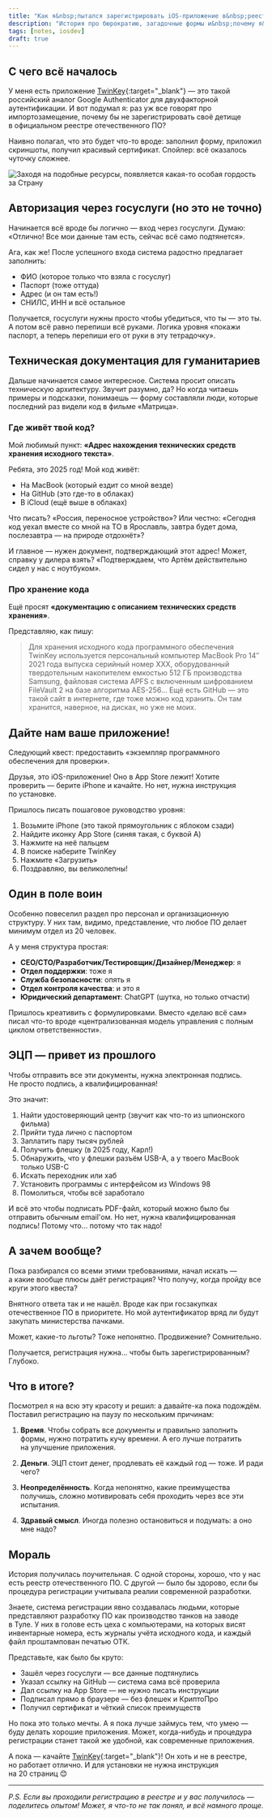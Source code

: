 ```yaml
---
title: "Как я&nbsp;пытался зарегистрировать iOS-приложение в&nbsp;реестре российского&nbsp;ПО"
description: "История про бюрократию, загадочные формы и&nbsp;почему я&nbsp;решил подождать с&nbsp;регистрацией"
tags: [notes, iosdev]
draft: true
---
```


## С&nbsp;чего всё началось

У&nbsp;меня есть приложение [TwinKey](https://apps.apple.com/app/id6450484235){:target="_blank"}&nbsp;&mdash; это такой российский аналог Google Authenticator для двухфакторной аутентификации. И&nbsp;вот подумал я: раз уж&nbsp;все говорят про импортозамещение, почему&nbsp;бы не&nbsp;зарегистрировать своё детище в&nbsp;официальном реестре отечественного&nbsp;ПО? 

Наивно полагал, что это будет что-то вроде: заполнил форму, приложил скриншоты, получил красивый сертификат. Спойлер: всё оказалось чуточку сложнее.

![Заходя на подобные ресурсы, появляется какая-то особая гордость за Страну](/blog/img/2025-05-28/reestr-po/reestr.png)

## Авторизация через госуслуги (но&nbsp;это не&nbsp;точно)

Начинается всё вроде&nbsp;бы логично&nbsp;&mdash; вход через госуслуги. Думаю: &laquo;Отлично! Все мои данные там есть, сейчас всё само подтянется&raquo;. 

Ага, как&nbsp;же! После успешного входа система радостно предлагает заполнить:
- ФИО (которое только что взяла с&nbsp;госуслуг)
- Паспорт (тоже оттуда)
- Адрес (и&nbsp;он там есть!)
- СНИЛС, ИНН и&nbsp;всё остальное

Получается, госуслуги нужны просто чтобы убедиться, что ты&nbsp;&mdash; это ты. А&nbsp;потом всё равно перепиши всё руками. Логика уровня &laquo;покажи паспорт, а&nbsp;теперь перепиши его от&nbsp;руки в&nbsp;эту тетрадочку&raquo;.

## Техническая документация для гуманитариев

Дальше начинается самое интересное. Система просит описать техническую архитектуру. Звучит разумно, да? Но&nbsp;когда читаешь примеры и&nbsp;подсказки, понимаешь&nbsp;&mdash; форму составляли люди, которые последний раз видели код в&nbsp;фильме &laquo;Матрица&raquo;.

### Где живёт твой код?

Мой любимый пункт: **&laquo;Адрес нахождения технических средств хранения исходного текста&raquo;**.

Ребята, это 2025 год! Мой код живёт:
- На&nbsp;MacBook (который ездит со&nbsp;мной везде)
- На&nbsp;GitHub (это где-то в&nbsp;облаках)
- В&nbsp;iCloud (ещё выше в&nbsp;облаках)

Что писать? &laquo;Россия, переносное устройство&raquo;? Или честно: &laquo;Сегодня код уехал вместе со&nbsp;мной на ТО в&nbsp;Ярославль, завтра будет дома, послезавтра&nbsp;&mdash; на&nbsp;природе отдохнёт&raquo;?

И&nbsp;главное&nbsp;&mdash; нужен документ, подтверждающий этот адрес! Может, справку у&nbsp;дилера взять? &laquo;Подтверждаем, что Артём действительно сидел у&nbsp;нас с&nbsp;ноутбуком&raquo;.

### Про хранение кода

Ещё просят **&laquo;документацию с&nbsp;описанием технических средств хранения&raquo;**. 

Представляю, как пишу:
> Для хранения исходного кода программного обеспечения TwinKey используется персональный компьютер MacBook Pro&nbsp;14&Prime; 2021 года выпуска серийный номер XXX, оборудованный твердотельным накопителем емкостью 512&nbsp;ГБ производства Samsung, файловая система APFS с&nbsp;включенным шифрованием FileVault 2&nbsp;на базе алгоритма AES-256... Ещё есть GitHub&nbsp;&mdash; это такой сайт в&nbsp;интернете, где тоже можно код хранить. Он&nbsp;там хранится, наверное, на&nbsp;дисках, но&nbsp;уже не&nbsp;моих.

## Дайте нам ваше приложение!

Следующий квест: предоставить &laquo;экземпляр программного обеспечения для проверки&raquo;.

Друзья, это iOS-приложение! Оно в&nbsp;App Store лежит! Хотите проверить&nbsp;&mdash; берите iPhone и&nbsp;качайте. Но&nbsp;нет, нужна инструкция по&nbsp;установке.

Пришлось писать пошаговое руководство уровня:
1. Возьмите iPhone (это такой прямоугольник с&nbsp;яблоком сзади)
2. Найдите иконку App Store (синяя такая, с&nbsp;буквой А)
3. Нажмите на&nbsp;неё пальцем
4. В&nbsp;поиске наберите TwinKey
5. Нажмите &laquo;Загрузить&raquo;
6. Поздравляю, вы&nbsp;великолепны!

## Один в&nbsp;поле воин

Особенно повеселил раздел про персонал и&nbsp;организационную структуру. У&nbsp;них там, видимо, представление, что любое&nbsp;ПО делает минимум отдел из&nbsp;20&nbsp;человек.

А&nbsp;у&nbsp;меня структура простая:
- **CEO/CTO/Разработчик/Тестировщик/Дизайнер/Менеджер**: я
- **Отдел поддержки**: тоже я
- **Служба безопасности**: опять я
- **Отдел контроля качества**: и это я
- **Юридический департамент**: ChatGPT (шутка, но только отчасти)

Пришлось креативить с&nbsp;формулировками. Вместо &laquo;делаю всё сам&raquo; писал что-то вроде &laquo;централизованная модель управления с&nbsp;полным циклом ответственности&raquo;.

## ЭЦП&nbsp;&mdash; привет из&nbsp;прошлого

Чтобы отправить все эти документы, нужна электронная подпись. Не&nbsp;просто подпись, а&nbsp;квалифицированная!

Это значит:
1. Найти удостоверяющий центр (звучит как что-то из&nbsp;шпионского фильма)
2. Прийти туда лично с&nbsp;паспортом
3. Заплатить пару тысяч рублей
4. Получить флешку (в&nbsp;2025 году, Карл!)
5. Обнаружить, что у&nbsp;флешки разъём USB-A, а&nbsp;у&nbsp;твоего MacBook только USB-C
6. Искать переходник или хаб
7. Установить программы с&nbsp;интерфейсом из&nbsp;Windows 98
8. Помолиться, чтобы всё заработало

И&nbsp;всё это чтобы подписать PDF-файл, который можно было&nbsp;бы отправить обычным email'ом. Но&nbsp;нет, нужна квалифицированная подпись! Потому что... потому что так надо!

## А&nbsp;зачем вообще?

Пока разбирался со&nbsp;всеми этими требованиями, начал искать&nbsp;&mdash; а&nbsp;какие вообще плюсы даёт регистрация? Что получу, когда пройду все круги этого квеста?

Внятного ответа так и&nbsp;не&nbsp;нашёл. Вроде как при госзакупках отечественное&nbsp;ПО в&nbsp;приоритете. Но&nbsp;мой аутентификатор вряд&nbsp;ли будут закупать министерства пачками.

Может, какие-то льготы? Тоже непонятно. Продвижение? Сомнительно.

Получается, регистрация нужна... чтобы быть зарегистрированным? Глубоко.

## Что в&nbsp;итоге?

Посмотрел я&nbsp;на&nbsp;всю эту красоту и&nbsp;решил: а&nbsp;давайте-ка пока подождём. Поставил регистрацию на&nbsp;паузу по&nbsp;нескольким причинам:

1. **Время**. Чтобы собрать все документы и&nbsp;правильно заполнить формы, нужно потратить кучу времени. А&nbsp;его лучше потратить на&nbsp;улучшение приложения.

2. **Деньги**. ЭЦП стоит денег, продлевать её&nbsp;каждый год&nbsp;&mdash; тоже. И&nbsp;ради чего?

3. **Неопределённость**. Когда непонятно, какие преимущества получишь, сложно мотивировать себя проходить через все эти испытания.

4. **Здравый смысл**. Иногда полезно остановиться и&nbsp;подумать: а&nbsp;оно мне надо?

## Мораль

История получилась поучительная. С&nbsp;одной стороны, хорошо, что у&nbsp;нас есть реестр отечественного&nbsp;ПО. С&nbsp;другой&nbsp;&mdash; было&nbsp;бы здорово, если&nbsp;бы процедура регистрации учитывала реалии современной разработки.

Знаете, система регистрации явно создавалась людьми, которые представляют разработку ПО как производство танков на&nbsp;заводе в&nbsp;Туле. У&nbsp;них в&nbsp;голове есть цеха с&nbsp;компьютерами, на&nbsp;которых висят инвентарные номера, есть журналы учёта исходного кода, и&nbsp;каждый файл проштампован печатью ОТК.

Представьте, как было&nbsp;бы круто:
- Зашёл через госуслуги&nbsp;&mdash; все данные подтянулись
- Указал ссылку на&nbsp;GitHub&nbsp;&mdash; система сама всё проверила
- Дал ссылку на&nbsp;App Store&nbsp;&mdash; не&nbsp;нужно писать инструкции
- Подписал прямо в&nbsp;браузере&nbsp;&mdash; без флешек и&nbsp;КриптоПро
- Получил сертификат и&nbsp;чёткий список преимуществ

Но&nbsp;пока это только мечты. А&nbsp;я&nbsp;пока лучше займусь тем, что умею&nbsp;&mdash; буду делать хорошие приложения. Может, когда-нибудь и&nbsp;процедура регистрации станет такой&nbsp;же удобной, как современные приложения.

А&nbsp;пока&nbsp;&mdash; качайте [TwinKey](https://apps.apple.com/app/id6450484235){:target="_blank"}! Он&nbsp;хоть и&nbsp;не&nbsp;в&nbsp;реестре, но&nbsp;работает отлично. И&nbsp;для установки не&nbsp;нужна инструкция на&nbsp;20&nbsp;страниц 😊

---

*P.S. Если вы&nbsp;проходили регистрацию в&nbsp;реестре и&nbsp;у&nbsp;вас получилось&nbsp;&mdash; поделитесь опытом! Может, я&nbsp;что-то не&nbsp;так понял, и&nbsp;всё намного проще.*